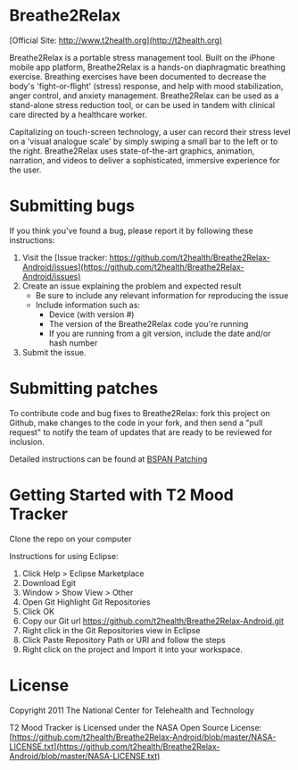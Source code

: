 Breathe2Relax
===============

[Official Site: http://www.t2health.org](http://t2health.org)

Breathe2Relax is a portable stress management tool. Built on the iPhone mobile app platform, Breathe2Relax is a hands-on diaphragmatic breathing exercise. Breathing exercises have been documented to decrease the body's 'fight-or-flight' (stress) response, and help with mood stabilization, anger control, and anxiety management. Breathe2Relax can be used as a stand-alone stress reduction tool, or can be used in tandem with clinical care directed by a healthcare worker.

Capitalizing on touch-screen technology, a user can record their stress level on a 'visual analogue scale' by simply swiping a small bar to the left or to the right. Breathe2Relax uses state-of-the-art graphics, animation, narration, and videos to deliver a sophisticated, immersive experience for the user.

Submitting bugs
===============
If you think you've found a bug, please report it by following these instructions:  

1. Visit the [Issue tracker: https://github.com/t2health/Breathe2Relax-Android/issues](https://github.com/t2health/Breathe2Relax-Android/issues)
2. Create an issue explaining the problem and expected result
    - Be sure to include any relevant information for reproducing the issue
    - Include information such as:
        * Device (with version #)
        * The version of the Breathe2Relax code you're running
        * If you are running from a git version, include the date and/or hash number
3. Submit the issue.

Submitting patches
==================
To contribute code and bug fixes to Breathe2Relax: fork this project on Github, make changes to the code in your fork, 
and then send a "pull request" to notify the team of updates that are ready to be reviewed for inclusion.

Detailed instructions can be found at [BSPAN Patching](https://gist.github.com/1507418)

Getting Started with T2 Mood Tracker
==============================================
Clone the repo on your computer

Instructions for using Eclipse:

1. Click Help > Eclipse Marketplace
2. Download Egit
3. Window > Show View > Other
4. Open Git Highlight Git Repositories
5. Click OK
6. Copy our Git url https://github.com/t2health/Breathe2Relax-Android.git
7. Right click in the Git Repositories view in Eclipse
8. Click Paste Repository Path or URI and follow the steps
9. Right click on the project and Import it into your workspace.

License
==============================================
Copyright 2011 The National Center for Telehealth and Technology

T2 Mood Tracker is Licensed under the NASA Open Source License: [https://github.com/t2health/Breathe2Relax-Android/blob/master/NASA-LICENSE.txt](https://github.com/t2health/Breathe2Relax-Android/blob/master/NASA-LICENSE.txt)